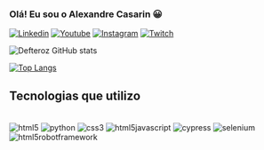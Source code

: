 ### Olá! Eu sou o Alexandre Casarin 😀


[![Linkedin](https://img.shields.io/badge/LinkedIn-0077B5?style=for-the-badge&logo=linkedin&logoColor=white)](https://www.linkedin.com/in/alexandre-casarin/) 
[![Youtube](https://img.shields.io/badge/YouTube-FF0000?style=for-the-badge&logo=youtube&logoColor=white)](https://www.youtube.com/@Defteroz)
[![Instagram](https://img.shields.io/badge/Instagram-E4405F?style=for-the-badge&logo=instagram&logoColor=white)](https://www.instagram.com/defterozgames)
[![Twitch](https://img.shields.io/badge/Twitch-9146FF?style=for-the-badge&logo=twitch&logoColor=white)](https://www.twitch.tv/defteroz)

![Defteroz GitHub stats](https://github-readme-stats.vercel.app/api?username=Defteroz&show_icons=true&theme=cobalt)

[![Top Langs](https://github-readme-stats.vercel.app/api/top-langs/?username=anuraghazra)](https://github.com/anuraghazra/github-readme-stats)

## Tecnologias que utilizo

<div style="display: inline_block"><br/>
    <img align="center" alt="html5" src= "https://img.shields.io/badge/HTML5-E34F26?style=for-the-badge&logo=html5&logoColor=white"/>
    <img align="center" alt="python" src= "https://img.shields.io/badge/Python-14354C?style=for-the-badge&logo=python&logoColor=white"/>
    <img align="center" alt="css3" src= "https://img.shields.io/badge/CSS3-1572B6?style=for-the-badge&logo=css3&logoColor=white"/>
    <img align="center" alt="html5javascript" src= "https://img.shields.io/badge/JavaScript-323330?style=for-the-badge&logo=javascript&logoColor=F7DF1E"/>
    <img align="center" alt="cypress" src= "https://img.shields.io/badge/-cypress-%23E5E5E5?style=for-the-badge&logo=cypress&logoColor=058a5e"/>
    <img align="center" alt="selenium" src= "https://img.shields.io/badge/-selenium-%43B02A?style=for-the-badge&logo=selenium&logoColor=white"/>
    <img align="center" alt="html5robotframework" src= "https://img.shields.io/badge/Robot%20Framework-000000?style=for-the-badge&logo=robot-framework&logoColor=white"/>
</div><br/>





